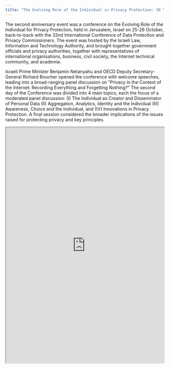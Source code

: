 ```yaml
---
title: "The Evolving Role of the Individual in Privacy Protection: 30 Years after the OECD Privacy Guidelines"
---
```


The second anniversary event was a conference on the Evolving Role of the Individual for Privacy Protection, held in Jerusalem, Israel on 25-26 October, back-to-back with the 32nd International Conference of Data Protection and Privacy Commissioners. The event was hosted by the Israeli Law, Information and Technology Authority, and brought together government officials and privacy authorities, together with representatives of international organisations, business, civil society, the Internet technical community, and academia.
 
Israeli Prime Minister Benjamin Netanyahu and OECD Deputy Secretary-General Richard Boucher opened the conference with welcome speeches, leading into a broad-ranging panel discussion on “Privacy in the Context of the Internet:  Recording Everything and Forgetting Nothing?”  The second day of the Conference was divided into 4 main topics, each the focus of a moderated panel discussion: (I) The Individual as Creator and Disseminator of Personal Data (II) Aggregation, Analytics, Identity and the Individual (III) Awareness, Choice and the Individual, and (IV) Innovations in Privacy Protection.  A final session considered the broader implications of the issues raised for protecting privacy and key principles.

<iframe height="750" width="100%" src="https://ewelton.github.io/ktest/wiki.html#The%20Evolving%20Role%20of%20the%20Individual%20in%20Privacy%20Protection:%2030%20Years%20after%20the%20OECD%20Privacy%20Guidelines"></iframe>
